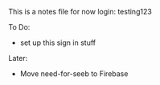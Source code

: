 This is a notes file for now
login: testing123

To Do:
- set up this sign in stuff

Later:
- Move need-for-seeb to Firebase